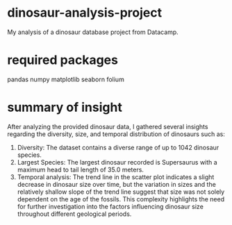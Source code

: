 # dinosaur-analysis-project
My analysis of a dinosaur database project from Datacamp.

# required packages
pandas
numpy
matplotlib
seaborn
folium

# summary of insight
After analyzing the provided dinosaur data, I gathered several insights regarding the diversity, size, and temporal distribution of dinosaurs such as:
1) Diversity: The dataset contains a diverse range of up to 1042 dinosaur species.
2) Largest Species: The largest dinosaur recorded is Supersaurus with a maximum head to tail length of 35.0 meters.
3) Temporal analysis: The trend line in the scatter plot indicates a slight decrease in dinosaur size over time, but the variation in sizes and the relatively shallow slope of the trend line suggest that size was not solely dependent on the age of the fossils. This complexity highlights the need for further investigation into the factors influencing dinosaur size throughout different geological periods.
